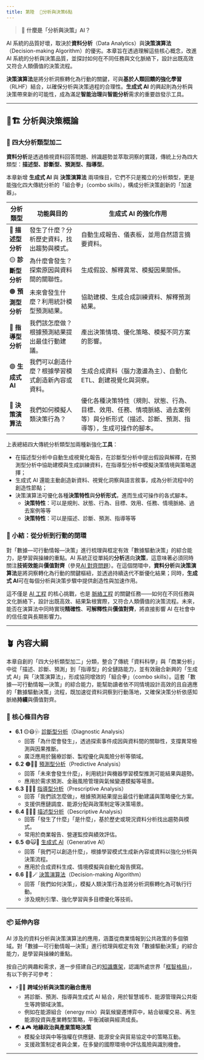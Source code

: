```yaml
---
title: 第陸  🔷分析與決策6點
---
```

> 🔷 **什麼是「分析與決策」AI？**

AI 系統的品質好壞，取決於**資料分析**（Data Analytics）與**決策演算法**（Decision-making Algorithm）的優劣。本章旨在透過理解這些核心概念，改進 AI 系統的分析與決策品質，並探討如何在不同任務與文化脈絡下，設計出既高效又符合人類價值的決策流程。

**決策演算法**是將分析洞察轉化為行動的關鍵，可與**基於人類回饋的強化學習**（RLHF）結合，以確保分析與決策過程的合理性。**生成式 AI** 的興起則為分析與決策帶來新的可能性，成為滿足**智能治理**與**智能分析**需求的重要啟發示工具。

***

## 🔷🏗️ 分析與決策概論

### 🔷 四大分析類型加二

**資料分析**是透過檢視資料回答問題、辨識趨勢並萃取洞察的實踐，傳統上分為四大類型：**描述型、診斷型、預測型、指導型**。

本章新增 **生成式 AI** 與 **決策演算法** 兩項條目，它們不只是獨立的分析類型，更是能強化四大傳統分析的「組合拳」（combo skills），構成分析決策創新的「加速器」。

| 分析類型          | 功能與目的                    | 生成式 AI 的強化作用                                                          |
| ------------- | ------------------------ | --------------------------------------------------------------------- |
| 🔵 **描述型分析**  | 發生了什麼？分析歷史資料，找出趨勢與模式。    | 自動生成報告、儀表板，並用自然語言摘要資料。                                                |
| 🟡 **診斷型分析**  | 為什麼會發生？探索原因與資料間的關聯性。     | 生成假設、解釋異常、模擬因果關係。                                                     |
| 🟠 **預測型分析**  | 未來會發生什麼？利用統計模型預測結果。      | 協助建模、生成合成訓練資料、解釋預測結果。                                                 |
| 🔴 **指導型分析**  | 我們該怎麼做？根據預測結果提出最佳行動建議。   | 產出決策情境、優化策略、模擬不同方案的影響。                                                |
| 🟣 **生成式 AI** | 我們可以創造什麼？根據學習模式創造新內容或資料。 | 生成合成資料（腦力激盪為主）、自動化 ETL、創建視覺化與洞察。                                      |
| 🔁 **決策演算法**  | 我們如何模擬人類決策行為？            | 優化各種決策特性（規則、狀態、行為、目標、效用、任務、情境脈絡、過去案例等）與分析形式（描述、診斷、預測、指導等），生成可操作的腳本。 |

上表總結四大傳統分析類型加兩種新強化**工具**：

* 在描述型分析中自動生成視覺化報告，在診斷型分析中提出假設與解釋，在預測型分析中協助建模與生成訓練資料，在指導型分析中模擬決策情境與策略選擇；  
* 生成式 AI 還能主動創造新資料、視覺化洞察與語言敘事，成為分析流程中的創造性節點；  
* 決策演算法可優化各種**決策特性**與**分析形式**，進而生成可操作的各式腳本。
	* **決策特性**：可以是規則、狀態、行為、目標、效用、任務、情境脈絡、過去案例等等
	* **決策特性**：可以是描述、診斷、預測、指導等等

### 🔁 小結：從分析到行動的閉環

對「數據—可行動情報—決策」進行梳理與框定有效「數據驅動決策」的綜合能力，是學習與操練的重點。AI 系統正從單純的**分析**邁向**決策**，這意味著必須同時關注**技術效能**與**價值對齊**（參見[AI 對齊問題](01-06-AI_Alignment_Control_Problem.zh-hant)）。在這個閉環中，**資料分析**與**決策演算法**是將洞察轉化為行動的關鍵樞紐，並透過持續迭代不斷優化結果；同時，**生成式 AI**可在每個分析與決策步驟中提供創造性與加速作用。

這不僅是 [AI 工程](10----ai_engineering.zh-hant) 的核心挑戰，也是 [脈絡工程](10-04-context_engineering.zh-hant) 的關鍵任務——如何在不同任務與文化脈絡下，設計出既高效、結果紮根實際，又符合人類價值的決策流程。未來，能否在演算法中同時實現**精確性**、**可解釋性**與**價值對齊**，將直接影響 AI 在社會中的信任度與長期影響力。

***

## 🪴 內容大綱

本章自創的「四大分析類型加二」分類，整合了傳統「資料科學」與「商業分析」中從「描述、診斷、預測」到「指導型」的全鏈路能力，並有效融合新興的「生成式 AI」與「決策演算法」，形成協同增效的「組合拳」（combo skills）。這套「數據—可行動情報—決策」的綜合能力，能幫助讀者依不同情境設計高效的且自適應的「數據驅動決策」流程，既加速從資料洞察到行動落地，又確保決策分析依感知脈絡**持續**與價值對齊。

### 🌰 核心條目內容

- **6.1** 🟡😷🩺 [診斷型分析](https://copilot.microsoft.com/chats/06-01-analysis_diagnostic.zh-hant)（Diagnostic Analysis）
    - 回答「為什麼會發生」，透過探索事件成因與資料間的關聯性，支撐異常檢測與因果推斷。
    - 廣泛應用於醫療診斷、製程優化與風險分析等領域。
- **6.2** 🟠🤠🔮 [預測型分析](https://copilot.microsoft.com/chats/06-02-analysis_predictive.zh-hant)（Predictive Analysis）
    - 回答「未來會發生什麼」，利用統計與機器學習模型推測可能結果與趨勢。
    - 應用於需求預測、金融風險管理與氣候變遷模擬等場景。
- **6.3** 🔴🧐🧭 [指導型分析](https://copilot.microsoft.com/chats/06-03-analysis_prescriptive.zh-hant)（Prescriptive Analysis）
    - 回答「我們該怎麼做」，根據預測結果提出最佳行動建議與策略優化方案。
    - 支援供應鏈調度、能源分配與政策制定等決策場景。
- **6.4** 🔵🤓📘 [描述型分析](https://copilot.microsoft.com/chats/06-04-analysis_descriptive.zh-hant)（Descriptive Analysis）
    - 回答「發生了什麼」「是什麼」，基於歷史或現況資料分析找出趨勢與模式。
    - 常用於商業報告、營運監控與績效評估。
- **6.5** 🟣🙀🎨 [生成式 AI](https://copilot.microsoft.com/chats/06-05-analysis_generative.zh-hant)（Generative AI）
    - 回答「我們可以創造什麼」，根據學習模式生成新內容或資料以強化分析與決策流程。
    - 應用於合成資料生成、情境模擬與自動化報告撰寫。
- **6.6** 🔁😽🪄 [決策演算法](https://copilot.microsoft.com/chats/06-06-decision_making_algorithm.zh-hant)（Decision-making Algorithm）
    - 回答「我們如何決策」，模擬人類決策行為並將分析洞察轉化為可執行行動。
    - 涉及規則引擎、強化學習與多目標優化等技術。

***

### 📦 延伸內容

AI 涉及的資料分析與決策演算法的應用，涵蓋從商業情報到公共政策的多個領域。對「數據—可行動情報—決策」進行梳理與框定有效「數據驅動決策」的綜合能力，是學習與操練的重點。  

按自己的興趣和需求，進一步搭建自己的[知識鷹架](notes-action.zh-hant)，認識所處世界「[框智格局](index.zh-hant)」，有以下例子可參考：

- ⚡🌱🧮 **跨域分析與決策的融合應用**  
  - 將診斷、預測、指導與生成式 AI 結合，用於智慧城市、能源管理與公共衛生等跨領域決策。  
  - 例如在能源組合（energy mix）與氣候變遷博弈中，結合碳權交易、再生能源投資與產業轉型策略，平衡減碳與經濟成長。
- 🌏♟🎮 **地緣政治與產業策略決策**  
  - 模擬全球與中等強權在供應鏈、能源安全與貿易協定中的策略互動。  
  - 支援政策制定者與企業，在多變的國際環境中評估風險與識別機會。

***